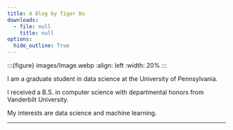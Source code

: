 ```yaml
---
title: A Blog by Tiger Du
downloads:
  - file: null
    title: null
options:
  hide_outline: True
---
```


:::{figure} images/Image.webp
:align: left
:width: 20%
:::

I am a graduate student in data science at the University of Pennsylvania.

I received a B.S. in computer science with departmental honors from Vanderbilt University.

My interests are data science and machine learning.

---
